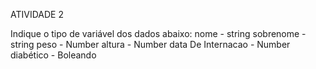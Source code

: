 ATIVIDADE 2

Indique o tipo de variável dos dados abaixo:
nome - string
sobrenome - string
peso - Number
altura - Number
data De Internacao - Number
diabético - Boleando
